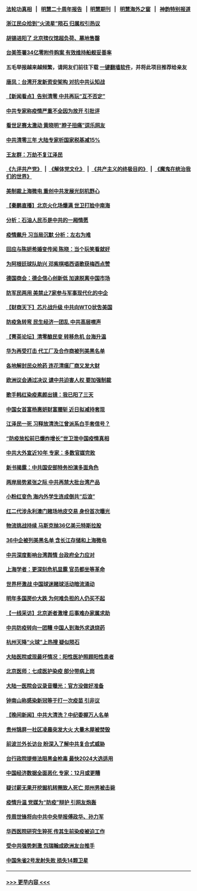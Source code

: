 #### [法轮功真相](https://github.com/gfw-breaker/truth/blob/master/README.md?t=0) &nbsp;&nbsp;|&nbsp;&nbsp; [明慧二十周年报告](https://github.com/gfw-breaker/mh-reports/blob/master/README.md?t=0) &nbsp;&nbsp;|&nbsp;&nbsp;[明慧期刊](https://github.com/gfw-breaker/mh-qikan) &nbsp;&nbsp;|&nbsp;&nbsp; [明慧海外之窗](https://github.com/gfw-breaker/mh-news/blob/master/README.md?t=0) &nbsp;&nbsp;|&nbsp;&nbsp; [神韵特别报道](https://github.com/gfw-breaker/mh-news/blob/master/shenyun.md?t=0)
#### [浙江民众拾到“火流星”陨石 归属权引热议](../pages/nsc413/n13886028.md?t=12161650) 
#### [胡锡进阳了 北京殡仪馆超负荷、墓地售罄](../pages/nsc413/n13885942.md?t=12161650) 
#### [台美签署34亿零附件购案 有效维持船舰妥善率](../pages/nsc413/n13886013.md?t=12161650) 
#### 五毛举报越来越频繁，请网友们前往下载 [一键翻墙软件](https://github.com/gfw-breaker/ssr-accounts)，并将此项目推荐给亲友
#### [唐凤：台湾开发新资安架构 对抗中共认知战](../pages/nsc413/n13885976.md?t=12161650) 
#### [【新闻看点】告别清零 中共再玩“互不否定”](../pages/nsc413/n13885774.md?t=12161650) 
#### [中共专家称疫情严重不全因为放开 引批评](../pages/nsc413/n13885923.md?t=12161650) 
#### [看世足赛太激动 黄晓明“脖子扭痛”逗乐网友](../pages/nsc413/n13885797.md?t=12161650) 
#### [中共清零三年 大陆专家析国家税基减15%](../pages/nsc413/n13885819.md?t=12161650) 
#### [王友群：万劫不复江泽民](../pages/nsc413/n13884855.md?t=12161650) 
#### [《九评共产党》](https://github.com/begood0513/9ping.md/blob/master/README.md) &nbsp;|&nbsp; [《解体党文化》](../../../../jtdwh.md/blob/master/README.md)  &nbsp;|&nbsp; [《共产主义的终极目的》](../../../../gczydzjmd.md/blob/master/README.md) &nbsp;|&nbsp; [《魔鬼在统治我们的世界》](../../../../mgztzwmdsj.md/blob/master/README.md) 
#### [美制裁上海微电 重创中共发展光刻机野心](../pages/nsc413/n13885811.md?t=12161650) 
#### [【秦鹏直播】北京火化场爆满 世卫打脸中南海](../pages/nsc413/n13885779.md?t=12161650) 
#### [分析：石油人民币是中共的一厢情愿](../pages/nsc413/n13885034.md?t=12161650) 
#### [疫情飙升 习当局沉默 分析：左右为难](../pages/nsc413/n13885731.md?t=12161650) 
#### [回应与陈妍希婚变传闻 陈晓：当个玩笑看就好](../pages/nsc413/n13885755.md?t=12161650) 
#### [为阿根廷球队助兴 邓紫棋唱西语歌获梅西点赞](../pages/nsc413/n13885711.md?t=12161650) 
#### [德国商会：德企信心创新低 加速脱离中国市场](../pages/nsc413/n13885710.md?t=12161650) 
#### [防军民两用 美禁止7家参与军事现代化的中企](../pages/nsc413/n13885725.md?t=12161650) 
#### [【财商天下】芯片战升级 中共向WTO状吿美国](../pages/nsc413/n13885788.md?t=12161650) 
#### [防疫急转弯 民生经济一团乱 中共高层噤声](../pages/nsc413/n13885698.md?t=12161650) 
#### [【菁英论坛】清零酿民变 转移危机 台海升温](../pages/nsc413/n13885693.md?t=12161650) 
#### [华为再受打击 代工厂及合作商被列美黑名单](../pages/nsc413/n13885714.md?t=12161650) 
#### [各地解封民众抢药 连花清瘟厂商又发大财](../pages/nsc413/n13885691.md?t=12161650) 
#### [欧洲议会通过决议 谴中共迫害人权 要加强制裁](../pages/nsc413/n13885670.md?t=12161650) 
#### [歌手韩红染疫素颜出镜：我已阳了三天](../pages/nsc413/n13885717.md?t=12161650) 
#### [中国女首富杨惠妍财富腰斩 近日拟减持套现](../pages/nsc413/n13885681.md?t=12161650) 
#### [江泽民一死 习释放清洗江曾派系白手套信号？](../pages/nsc413/n13885617.md?t=12161650) 
#### [“防疫放松前已爆炸增长”世卫泄中国疫情真相](../pages/nsc413/n13884968.md?t=12161650) 
#### [中共大外宣近10年 专家：多数官媒完败](../pages/nsc413/n13884955.md?t=12161650) 
#### [新书揭露：中共国安部特务扮演多面角色](../pages/nsc413/n13885682.md?t=12161650) 
#### [两岸局势紧张之际 中共再禁大批台湾产品](../pages/nsc413/n13885668.md?t=12161650) 
#### [小粉红变色 海内外学生连成倒共“后浪”](../pages/nsc413/n13885674.md?t=12161650) 
#### [红二代涉永利澳门赌场地皮交易 身份首次曝光](../pages/nsc413/n13884985.md?t=12161650) 
#### [物流挑战持续 马斯克抛36亿美元特斯拉股](../pages/nsc413/n13885513.md?t=12161650) 
#### [36中企被列美黑名单 含长江存储和上海微电](../pages/nsc413/n13885591.md?t=12161650) 
#### [中共深度影响台湾舆情 台政府全力应对](../pages/nsc413/n13885358.md?t=12161650) 
#### [上海学者：更深刻危机显露 官员都坐等革命](../pages/nsc413/n13885397.md?t=12161650) 
#### [世界杯激战 中国球迷赌球活动暗流涌动](../pages/nsc413/n13885483.md?t=12161650) 
#### [明年多国房价大跌 为何难负担的人仍买不起](../pages/nsc413/n13885536.md?t=12161650) 
#### [【一线采访】北京逝者激增 后事难办家属求助](../pages/nsc413/n13885361.md?t=12161650) 
#### [中共防疫转向一团糟 中国人到海外求退烧药](../pages/nsc413/n13885537.md?t=12161650) 
#### [杭州天降“火球”上热搜 疑似陨石](../pages/nsc413/n13885487.md?t=12161650) 
#### [大陆医院或现最坏情况：阳性医护照顾阳性患者](../pages/nsc413/n13885336.md?t=12161650) 
#### [北京医师：七成医护染疫 部分带病上岗](../pages/nsc413/n13885419.md?t=12161650) 
#### [大陆一医院会议录音曝光：官方没做好准备](../pages/nsc413/n13885308.md?t=12161650) 
#### [钟南山称感染新冠等于打一次疫苗 引非议](../pages/nsc413/n13885371.md?t=12161650) 
#### [【晚间新闻】中共大清洗？中纪委握万人名单](../pages/nsc413/n13885370.md?t=12161650) 
#### [贵州锦屏一社区凌晨突发大火 大量木屋被焚毁](../pages/nsc413/n13885323.md?t=12161650) 
#### [前波兰外长访台 盼深入了解中共复合式威胁](../pages/nsc413/n13885317.md?t=12161650) 
#### [台行政院提修法阻黑金枪毒 最快2024大选适用](../pages/nsc413/n13885234.md?t=12161650) 
#### [中国经济数据全面恶化 专家：12月或更糟](../pages/nsc413/n13885320.md?t=12161650) 
#### [疑讨薪无果开挖掘机转圈致人死亡 郑州男被击毙](../pages/nsc413/n13885190.md?t=12161650) 
#### [疫情升温 党媒为“防疫”辩护 引网友炮轰](../pages/nsc413/n13885179.md?t=12161650) 
#### [传周世锋将向中共中央举报傅政华、孙力军](../pages/nsc413/n13885139.md?t=12161650) 
#### [华西医院研究生猝死 传其生前染疫被迫工作](../pages/nsc413/n13885113.md?t=12161650) 
#### [受中共强势刺激 包瑞翰成欧洲友台推手](../pages/nsc413/n13885097.md?t=12161650) 
#### [中国朱雀2号发射失败 损失14颗卫星](../pages/nsc413/n13885136.md?t=12161650) 

----
#### [ >>> 更早内容 <<< ](../indexes/nsc413-earlier.md)
